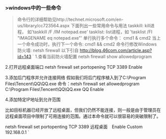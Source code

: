 ### >windows中的一些命令

  
>命令行的详细帮助见http://technet.microsoft.com/en-us/library/cc723564.aspx 下面列出一些常用命令与用法 taskkill: kill进程， 如'taskkill /F /IM notepad.exe' tasklist: list进程，如 'tasklist /FI "IMAGENAME eq notepad.exe"' 单行执行多个命令： cmd1 & cmd2 当上一个命令成功时，执行下一个命令: cmd1 && cmd2 命令行修改Windows防火墙: netsh firewall 以下引自 http://blog.46com.com/article.asp?id=143 `
1.查看当前防火墙配置
netsh firewall show allowedprogram

2.打开远程桌面端口
netsh firewall set portopening TCP 3389 Enable

3.添加后门程序并允许连接网络
假如我们将后门程序植入到了C:\Program Files\Tencent\QQ\QQ.exe
命令：netsh firewall set allowedprogram C:\Program Files\Tencent\QQ\QQ.exe QQ Enable

4.添加特定IP地址到允许范围

比如目标机器已经开放了远程桌面，但我们仍然不能连接，则一般是由于管理员在远程桌面项目中限制了可用连接的范围。通过本命令就可以很容易的突破限制了。

netsh firewall set portopenting TCP 3389 远程桌面　Enable Custom 192.168.0.1
`